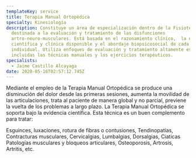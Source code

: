 ```yaml
---
templateKey: service
title: Terapia Manual Ortopédica
specialty: Kinesiología
description: Constituye un área de especialización dentro de la Fisioterapia
  destinada a la evaluación y tratamiento de las disfunciones
  artro-neuro-musculares. Está basada en el razonamiento clínico,  la evidencia
  científica y clínica disponible y el abordaje biopsicosocial de cada paciente
  individual. Utiliza enfoques de evaluación y tratamiento altamente específicos
  incluidas las técnicas manuales y los ejercicios terapéuticos.
specialists:
  - Jaime Castillo Alcayaga
date: 2020-05-16T02:57:12.745Z
---
```

Mediante el empleo de la Terapia Manual Ortopédica se produce una disminución del dolor desde las primeras sesiones, aumenta la movilidad de las articulaciones, trata al paciente de manera global y no parcial, previene la vuelta de los problemas a largo plazo. La Terapia Manual Ortopédica se soporta bajo la evidencia científica. Esta técnica es un buen complemento para tratar:

 Esguinces, luxaciones, rotura de fibras o contusiones,  Tendinopatías,  Contracturas musculares, Cervicalgias, Lumbalgias, Dorsalgias, Ciaticas\
 Patologías musculares y bloqueos articulares,  Osteoporosis, Artrosis, Artritis, etc.